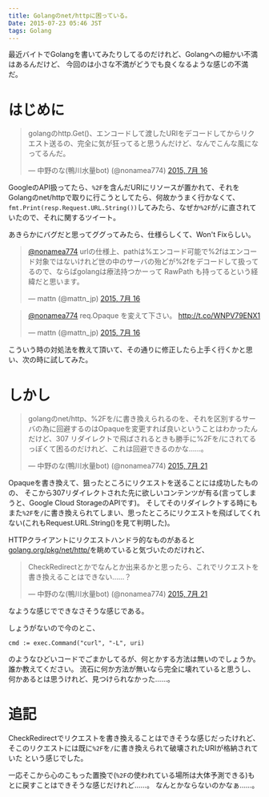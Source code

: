 ```yaml
---
title: Golangのnet/httpに困っている。
Date: 2015-07-23 05:46 JST
tags: Golang
---
```


最近バイトでGolangを書いてみたりしてるのだけれど、Golangへの細かい不満はあるんだけど、
今回のは小さな不満がどうでも良くなるような感じの不満だ。

# はじめに

<script async src="//platform.twitter.com/widgets.js" charset="utf-8"></script>
<blockquote class="twitter-tweet" lang="ja"><p lang="ja" dir="ltr">golangのhttp.Get()、エンコードして渡したURIをデコードしてからリクエスト送るの、完全に気が狂ってると思うんだけど、なんでこんな風になってるんだ。</p>&mdash; 中野のな(鴨川水量bot) (@nonamea774) <a href="https://twitter.com/nonamea774/status/621635918609297408">2015, 7月 16</a></blockquote>

GoogleのAPI扱ってたら、`%2F`を含んだURIにリソースが置かれて、それをGolangのnet/httpで取りに行こうとしてたら、何故かうまく行かなくて、
`fmt.Print(resp.Request.URL.String())`してみたら、なぜか`%2F`が`/`に直されていたので、それに関するツイート。

あきらかにバグだと思ってググってみたら、仕様らしくて、Won't Fixらしい。

<blockquote class="twitter-tweet" data-conversation="none" lang="ja"><p lang="ja" dir="ltr"><a href="https://twitter.com/nonamea774">@nonamea774</a> urlの仕様上、pathは%エンコード可能で%2fはエンコード対象ではないけれど世の中のサーバの殆どが%2fをデコードして扱ってるので、ならばgolangは療法持つかーって RawPath も持ってるという経緯だと思います。</p>&mdash; mattn (@mattn_jp) <a href="https://twitter.com/mattn_jp/status/621675810907250688">2015, 7月 16</a></blockquote>
<blockquote class="twitter-tweet" data-conversation="none" lang="ja"><p lang="ja" dir="ltr"><a href="https://twitter.com/nonamea774">@nonamea774</a> req.Opaque を変えて下さい。 <a href="http://t.co/WNPV79ENX1">http://t.co/WNPV79ENX1</a></p>&mdash; mattn (@mattn_jp) <a href="https://twitter.com/mattn_jp/status/621689125842784256">2015, 7月 16</a></blockquote>

こういう時の対処法を教えて頂いて、その通りに修正したら上手く行くかと思い、次の時に試してみた。

# しかし

<blockquote class="twitter-tweet" lang="ja"><p lang="ja" dir="ltr">golangのnet/http、%2Fを/に書き換えられるのを、それを区別するサーバの為に回避するのはOpaqueを変更すれば良いということはわかったんだけど、307 リダイレクトで飛ばされるときも勝手に%2Fを/にされてるっぽくて困るのだけれど、これは回避できるのかな……。</p>&mdash; 中野のな(鴨川水量bot) (@nonamea774) <a href="https://twitter.com/nonamea774/status/623404664642338816">2015, 7月 21</a></blockquote>

Opaqueを書き換えて、狙ったところにリクエストを送ることには成功したものの、
そこから307リダイレクトされた先に欲しいコンテンツが有る(言ってしまうと、Google Cloud StorageのAPIです)。
そしてそのリダイレクトする時にもまた`%2F`を`/`に書き換えられてしまい、思ったところにリクエストを飛ばしてくれない(これもRequest.URL.String()を見て判明した)。

HTTPクライアントにリクエストハンドラ的なものがあると[golang.org/pkg/net/http/](https://golang.org/pkg/net/http/)を眺めていると気づいたのだけれど、

<blockquote class="twitter-tweet" data-conversation="none" lang="ja"><p lang="ja" dir="ltr">CheckRedirectとかでなんとか出来るかと思ったら、これでリクエストを書き換えることはできない……？</p>&mdash; 中野のな(鴨川水量bot) (@nonamea774) <a href="https://twitter.com/nonamea774/status/623408314462814208">2015, 7月 21</a></blockquote>

なような感じでできなさそうな感じである。

しょうがないので今のとこ、

    cmd := exec.Command("curl", "-L", uri)

のようなひどいコードでごまかしてるが、何とかする方法は無いのでしょうか。誰か教えてください。
流石に何か方法が無いなら完全に壊れていると思うし、何かあるとは思うけれど、見つけられなかった……。

# 追記

CheckRedirectでリクエストを書き換えることはできそうな感じだったけれど、
そこのリクエストには既に`%2F`を`/`に書き換えられて破壊されたURIが格納されていた という感じでした。

一応そこから心のこもった置換で(`%2F`の使われている場所は大体予測できる)もとに戻すことはできそうな感じだけれど……。
なんとかならないのかなぁ……。
